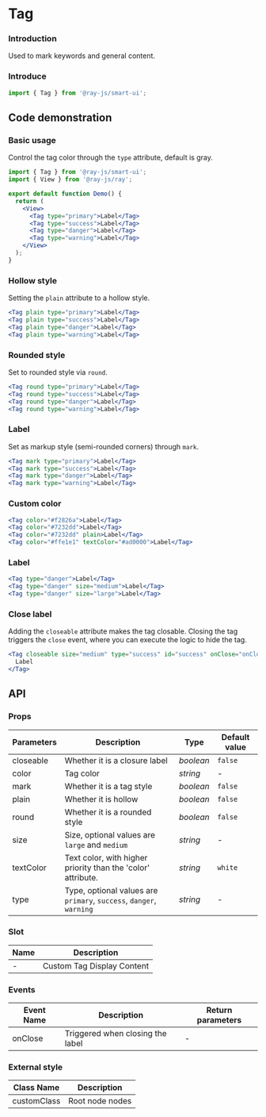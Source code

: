 <!-- ---
category: Display
--- -->

# Tag

### Introduction

Used to mark keywords and general content.

### Introduce

```jsx
import { Tag } from '@ray-js/smart-ui';
```

## Code demonstration

### Basic usage

Control the tag color through the `type` attribute, default is gray.

```jsx
import { Tag } from '@ray-js/smart-ui';
import { View } from '@ray-js/ray';

export default function Demo() {
  return (
    <View>
      <Tag type="primary">Label</Tag>
      <Tag type="success">Label</Tag>
      <Tag type="danger">Label</Tag>
      <Tag type="warning">Label</Tag>
    </View>
  );
}
```

### Hollow style

Setting the `plain` attribute to a hollow style.

```jsx
<Tag plain type="primary">Label</Tag>
<Tag plain type="success">Label</Tag>
<Tag plain type="danger">Label</Tag>
<Tag plain type="warning">Label</Tag>
```

### Rounded style

Set to rounded style via `round`.

```jsx
<Tag round type="primary">Label</Tag>
<Tag round type="success">Label</Tag>
<Tag round type="danger">Label</Tag>
<Tag round type="warning">Label</Tag>
```

### Label

Set as markup style (semi-rounded corners) through `mark`.

```jsx
<Tag mark type="primary">Label</Tag>
<Tag mark type="success">Label</Tag>
<Tag mark type="danger">Label</Tag>
<Tag mark type="warning">Label</Tag>
```

### Custom color

```jsx
<Tag color="#f2826a">Label</Tag>
<Tag color="#7232dd">Label</Tag>
<Tag color="#7232dd" plain>Label</Tag>
<Tag color="#ffe1e1" textColor="#ad0000">Label</Tag>
```

### Label

```jsx
<Tag type="danger">Label</Tag>
<Tag type="danger" size="medium">Label</Tag>
<Tag type="danger" size="large">Label</Tag>
```

### Close label

Adding the `closeable` attribute makes the tag closable. Closing the tag triggers the `close` event, where you can execute the logic to hide the tag.

```jsx
<Tag closeable size="medium" type="success" id="success" onClose="onClose">
  Label
</Tag>
```

## API

### Props

| Parameters | Description                                                         | Type      | Default value |
| ---------- | ------------------------------------------------------------------- | --------- | ------------- |
| closeable  | Whether it is a closure label                                       | _boolean_ | `false`       |
| color      | Tag color                                                           | _string_  | -             |
| mark       | Whether it is a tag style                                           | _boolean_ | `false`       |
| plain      | Whether it is hollow                                                | _boolean_ | `false`       |
| round      | Whether it is a rounded style                                       | _boolean_ | `false`       |
| size       | Size, optional values are `large` and `medium`                      | _string_  | -             |
| textColor  | Text color, with higher priority than the 'color' attribute.        | _string_  | `white`       |
| type       | Type, optional values are `primary`, `success`, `danger`, `warning` | _string_  | -             |

### Slot

| Name | Description                |
| ---- | -------------------------- |
| -    | Custom Tag Display Content |

### Events

| Event Name | Description                      | Return parameters |
| ---------- | -------------------------------- | ----------------- |
| onClose    | Triggered when closing the label | -                 |

### External style

| Class Name  | Description     |
| ----------- | --------------- |
| customClass | Root node nodes |
